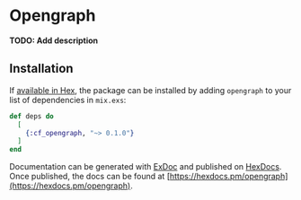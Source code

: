 # Opengraph

**TODO: Add description**

## Installation

If [available in Hex](https://hex.pm/docs/publish), the package can be installed
by adding `opengraph` to your list of dependencies in `mix.exs`:

```elixir
def deps do
  [
    {:cf_opengraph, "~> 0.1.0"}
  ]
end
```

Documentation can be generated with [ExDoc](https://github.com/elixir-lang/ex_doc)
and published on [HexDocs](https://hexdocs.pm). Once published, the docs can
be found at [https://hexdocs.pm/opengraph](https://hexdocs.pm/opengraph).

